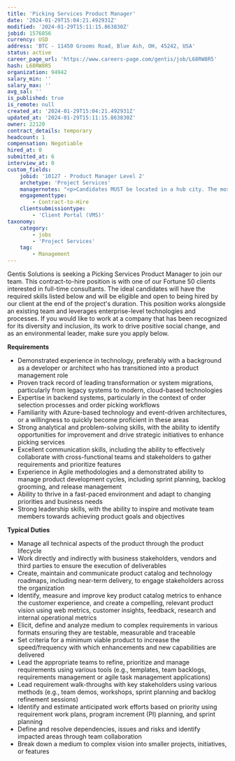 ```yaml
---
title: 'Picking Services Product Manager'
date: '2024-01-29T15:04:21.492931Z'
modified: '2024-01-29T15:11:15.863830Z'
jobid: 1576856
currency: USD
address: 'BTC - 11450 Grooms Road, Blue Ash, OH, 45242, USA'
status: active
career_page_url: 'https://www.careers-page.com/gentis/job/L68RW8R5'
hash: L68RW8R5
organization: 94942
salary_min: ''
salary_max: ''
avg_sal: ''
is_published: true
is_remote: null
created_at: '2024-01-29T15:04:21.492931Z'
updated_at: '2024-01-29T15:11:15.863830Z'
owner: 22120
contract_details: temporary
headcount: 1
compensation: Negotiable
hired_at: 0
submitted_at: 6
interview_at: 0
custom_fields:
    jobid: '10127 - Product Manager Level 2'
    archetype: 'Project Services'
    managernotes: "<p>Candidates MUST be located in a hub city. The most preferred candidates will be from Cincinnati, Portland or Charlotte. There will be store visits on a regular basis to validate the changes, collect store feedback, support pilot launches, etc. </p>\n<p>Project: Picking Services are backend systems that manage order selection processes, such as creating pick runs and routing, and other capabilities that simplify the end-to-end order picking process. We are moving from a legacy system to Azure-based technology with an event-driven architecture.</p>\n<p>Candidates must have a technology background, such as a developer or architect who has transitioned to a PM position. A person who has a proven track record of leading transformation or system migrations from old to new is the ideal candidate for this role. </p>\n<p><strong><span style=\"background-color: rgb(255, 255, 0);\" data-redactor-style-cache=\"background-color: rgb(255, 255, 0);\">Prescreen</span></strong>: No previous scores will transfer in, 4 unique questions requested by the HM.</p>\n<p>Interview process: Multiple rounds of panel interviews</p>"
    engagementtype:
        - Contract-to-Hire
    clientsubmissiontype:
        - 'Client Portal (VMS)'
taxonomy:
    category:
        - jobs
        - 'Project Services'
    tag:
        - Management
---
```


<p>﻿Gentis Solutions is seeking a Picking Services Product Manager to join our team. This contract-to-hire position is with one of our Fortune 50 clients interested in full-time consultants. The ideal candidates will have the required skills listed below and will be eligible and open to being hired by our client at the end of the project's duration. This position works alongside an existing team and leverages enterprise-level technologies and processes. If you would like to work at a company that has been recognized for its diversity and inclusion, its work to drive positive social change, and as an environmental leader, make sure you apply below.<br></p>
<p><strong>﻿Requirements</strong></p>
<ul><li>Demonstrated experience in technology, preferably with a background as a developer or architect who has transitioned into a product management role</li><li>Proven track record of leading transformation or system migrations, particularly from legacy systems to modern, cloud-based technologies</li><li>Expertise in backend systems, particularly in the context of order selection processes and order picking workflows</li><li>Familiarity with Azure-based technology and event-driven architectures, or a willingness to quickly become proficient in these areas</li><li>Strong analytical and problem-solving skills, with the ability to identify opportunities for improvement and drive strategic initiatives to enhance picking services</li><li>Excellent communication skills, including the ability to effectively collaborate with cross-functional teams and stakeholders to gather requirements and prioritize features</li><li>Experience in Agile methodologies and a demonstrated ability to manage product development cycles, including sprint planning, backlog grooming, and release management</li><li>Ability to thrive in a fast-paced environment and adapt to changing priorities and business needs</li><li>Strong leadership skills, with the ability to inspire and motivate team members towards achieving product goals and objectives</li></ul>
<p><strong style="font-family: inherit; font-size: 0.875rem;">﻿Typical Duties</strong><br></p>
<ul><li>Manage all technical aspects of the product through the product lifecycle</li><li>Work directly and indirectly with business stakeholders, vendors and third parties to ensure the execution of deliverables</li><li>Create, maintain and communicate product catalog and technology roadmaps, including near-term delivery, to engage stakeholders across the organization</li><li>Identify, measure and improve key product catalog metrics to enhance the customer experience, and create a compelling, relevant product vision using web metrics, customer insights,  feedback, research and internal operational metrics</li><li>Elicit, define and analyze medium to complex requirements in various formats ensuring they are testable, measurable and traceable</li><li>Set criteria for a minimum viable product to increase the speed/frequency with which enhancements and new capabilities are delivered</li><li>Lead the appropriate teams to refine, prioritize and manage requirements using various tools (e.g., templates, team backlogs, requirements management or agile task management applications)</li><li>Lead requirement walk-throughs with key stakeholders using various methods (e.g., team demos, workshops, sprint planning and backlog refinement sessions)</li><li>Identify and estimate anticipated work efforts based on priority using requirement work plans, program increment (PI) planning, and sprint planning</li><li>Define and resolve dependencies, issues and risks and identify impacted areas through team collaboration</li><li>Break down a medium to complex vision into smaller projects, initiatives, or features</li></ul>